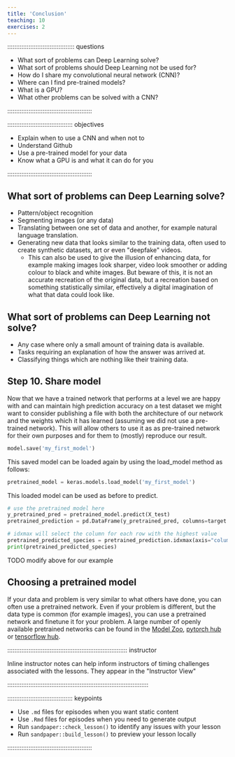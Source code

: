 ```yaml
---
title: 'Conclusion'
teaching: 10
exercises: 2
---
```


:::::::::::::::::::::::::::::::::::::: questions 

- What sort of problems can Deep Learning solve?
- What sort of problems should Deep Learning not be used for?
- How do I share my convolutional neural network (CNN)?
- Where can I find pre-trained models?
- What is a GPU?
- What other problems can be solved with a CNN?

::::::::::::::::::::::::::::::::::::::::::::::::

::::::::::::::::::::::::::::::::::::: objectives

- Explain when to use a CNN and when not to
- Understand Github
- Use a pre-trained model for your data
- Know what a GPU is and what it can do for you

::::::::::::::::::::::::::::::::::::::::::::::::

## What sort of problems can Deep Learning solve?

* Pattern/object recognition
* Segmenting images (or any data)
* Translating between one set of data and another, for example natural language translation.
* Generating new data that looks similar to the training data, often used to create synthetic datasets, art or even "deepfake" videos.
    * This can also be used to give the illusion of enhancing data, for example making images look sharper, video look smoother or adding colour to black and white images. But beware of this, it is not an accurate recreation of the original data, but a recreation based on something statistically similar, effectively a digital imagination of what that data could look like.

## What sort of problems can Deep Learning not solve?

* Any case where only a small amount of training data is available.
* Tasks requiring an explanation of how the answer was arrived at.
* Classifying things which are nothing like their training data.

## Step 10. Share model

Now that we have a trained network that performs at a level we are happy with and can maintain high prediction accuracy on a test dataset we might want to consider publishing a file with both the architecture of our network and the weights which it has learned (assuming we did not use a pre-trained network). This will allow others to use it as as pre-trained network for their own purposes and for them to (mostly) reproduce our result.

```python
model.save('my_first_model')
```

This saved model can be loaded again by using the load_model method as follows:

```python
pretrained_model = keras.models.load_model('my_first_model')
```

This loaded model can be used as before to predict.

```python
# use the pretrained model here
y_pretrained_pred = pretrained_model.predict(X_test)
pretrained_prediction = pd.DataFrame(y_pretrained_pred, columns=target.columns.values)

# idxmax will select the column for each row with the highest value
pretrained_predicted_species = pretrained_prediction.idxmax(axis="columns")
print(pretrained_predicted_species)
```
TODO modify above for our example

## Choosing a pretrained model

If your data and problem is very similar to what others have done, you can often use a pretrained network. Even if your problem is different, but the data type is common (for example images), you can use a pretrained network and finetune it for your problem. A large number of openly available pretrained networks can be found in the [Model Zoo], [pytorch hub] or [tensorflow hub].

:::::::::::::::::::::::::::::::::::::::::::::::::::::::::::::::::::: instructor

Inline instructor notes can help inform instructors of timing challenges
associated with the lessons. They appear in the "Instructor View"

::::::::::::::::::::::::::::::::::::::::::::::::::::::::::::::::::::::::::::::::


::::::::::::::::::::::::::::::::::::: keypoints 

- Use `.md` files for episodes when you want static content
- Use `.Rmd` files for episodes when you need to generate output
- Run `sandpaper::check_lesson()` to identify any issues with your lesson
- Run `sandpaper::build_lesson()` to preview your lesson locally

::::::::::::::::::::::::::::::::::::::::::::::::

<!-- Collect your link references at the bottom of your document -->
[Model Zoo]: https://modelzoo.co/
[pytorch hub]: https://pytorch.org/hub/
[tensorflow hub]: https://pytorch.org/hub/


